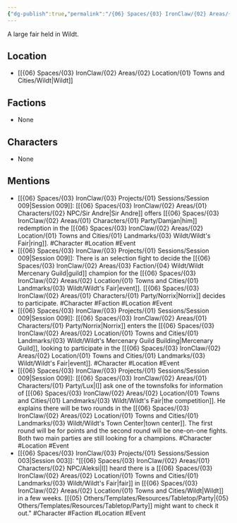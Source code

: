 ```yaml
---
{"dg-publish":true,"permalink":"/{06} Spaces/{03} IronClaw/{02} Areas/{02} Location/{01} Towns and Cities/{01} Landmarks/{03} Wildt/Wildt's Fair/","title":"Wildt's Fair"}
---
```



A large fair held in Wildt.

## Location

- [[{06} Spaces/{03} IronClaw/{02} Areas/{02} Location/{01} Towns and Cities/Wildt\|Wildt]]

## Factions

- None

## Characters

- None

## Mentions

- [[{06} Spaces/{03} IronClaw/{03} Projects/{01} Sessions/Session 009\|Session 009]]: [[{06} Spaces/{03} IronClaw/{02} Areas/{01} Characters/{02} NPC/Sir Andre\|Sir Andre]] offers [[{06} Spaces/{03} IronClaw/{02} Areas/{01} Characters/{01} Party/Damjan\|him]] redemption in the [[{06} Spaces/{03} IronClaw/{02} Areas/{02} Location/{01} Towns and Cities/{01} Landmarks/{03} Wildt/Wildt's Fair\|ring]]. #Character #Location #Event
- [[{06} Spaces/{03} IronClaw/{03} Projects/{01} Sessions/Session 009\|Session 009]]: There is an selection fight to decide the [[{06} Spaces/{03} IronClaw/{02} Areas/{03} Faction/{04} Wildt/Wildt Mercenary Guild\|guild]] champion for the [[{06} Spaces/{03} IronClaw/{02} Areas/{02} Location/{01} Towns and Cities/{01} Landmarks/{03} Wildt/Wildt's Fair\|event]]. [[{06} Spaces/{03} IronClaw/{02} Areas/{01} Characters/{01} Party/Norrix\|Norrix]] decides to participate. #Character #Faction #Location #Event
- [[{06} Spaces/{03} IronClaw/{03} Projects/{01} Sessions/Session 009\|Session 009]]: [[{06} Spaces/{03} IronClaw/{02} Areas/{01} Characters/{01} Party/Norrix\|Norrix]] enters the [[{06} Spaces/{03} IronClaw/{02} Areas/{02} Location/{01} Towns and Cities/{01} Landmarks/{03} Wildt/Wildt's Mercenary Guild Building\|Mercenary Guild]], looking to participate in the [[{06} Spaces/{03} IronClaw/{02} Areas/{02} Location/{01} Towns and Cities/{01} Landmarks/{03} Wildt/Wildt's Fair\|event]]. #Character #Location #Event
- [[{06} Spaces/{03} IronClaw/{03} Projects/{01} Sessions/Session 009\|Session 009]]: [[{06} Spaces/{03} IronClaw/{02} Areas/{01} Characters/{01} Party/Lux\|I]] ask one of the townsfolks for information of [[{06} Spaces/{03} IronClaw/{02} Areas/{02} Location/{01} Towns and Cities/{01} Landmarks/{03} Wildt/Wildt's Fair\|the competition]]. He explains there will be two rounds in the [[{06} Spaces/{03} IronClaw/{02} Areas/{02} Location/{01} Towns and Cities/{01} Landmarks/{03} Wildt/Wildt's Town Center\|town center]]. The first round will be for points and the second round will be one-on-one fights. Both two main parties are still looking for a champions. #Character #Location #Event
- [[{06} Spaces/{03} IronClaw/{03} Projects/{01} Sessions/Session 003\|Session 003]]: "[[{06} Spaces/{03} IronClaw/{02} Areas/{01} Characters/{02} NPC/Aleksi\|I]] heard there is a [[{06} Spaces/{03} IronClaw/{02} Areas/{02} Location/{01} Towns and Cities/{01} Landmarks/{03} Wildt/Wildt's Fair\|fair]] in [[{06} Spaces/{03} IronClaw/{02} Areas/{02} Location/{01} Towns and Cities/Wildt\|Wildt]] in a few weeks. [[{05} Others/Templates/Resources/Tabletop/Party\|{05} Others/Templates/Resources/Tabletop/Party]] might want to check it out." #Character #Faction #Location #Event


